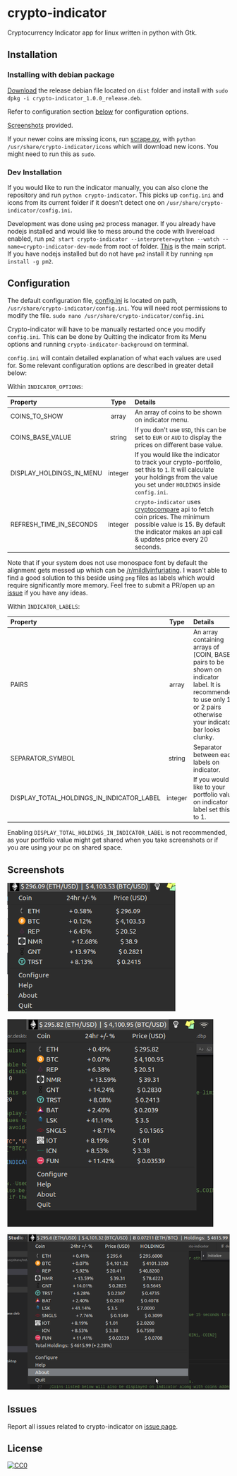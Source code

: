 # crypto-indicator

Cryptocurrency Indicator app for linux written in python with Gtk.

## Installation

### Installing with debian package

[Download](https://github.com/ankitgyawali/crypto-indicator/raw/master/dist/crypto-indicator_1.0.0_release.deb) the release debian file located on `dist` folder and install with `sudo dpkg -i crypto-indicator_1.0.0_release.deb`.

Refer to configuration section [below](https://github.com/ankitgyawali/crypto-indicator#configuration) for configuration options.

[Screenshots](https://github.com/ankitgyawali/crypto-indicator#screenshots) provided.

If your newer coins are missing icons, run [scrape.py](https://github.com/ankitgyawali/crypto-indicator/blob/master/scrape.py), with `python /usr/share/crypto-indicator/icons` which will download new icons. You might need to run this as `sudo`.


### Dev Installation

If you would like to run the indicator manually, you can also clone the repository and run `python crypto-indicator`. This picks up `config.ini` and icons from its current folder if it doesn't detect one on `/usr/share/crypto-indicator/config.ini`.

Development was done using `pm2` process manager. If you already have nodejs installed and would like to mess around the code with livereload enabled, run `pm2 start crypto-indicator --interpreter=python --watch --name=crypto-indicator-dev-mode` from root of folder. [This](https://github.com/ankitgyawali/crypto-indicator/blob/master/crypto-indicator) is the main script. If you have nodejs installed but do not have `pm2` install it by running `npm install -g pm2`.


## Configuration

The default configuration file, [config.ini](https://github.com/ankitgyawali/crypto-indicator/blob/master/config.ini) is located on path, `/usr/share/crypto-indicator/config.ini`. You will need root permissions to modify the file. `sudo nano /usr/share/crypto-indicator/config.ini` 

Crypto-indicator will have to be manually restarted once you modify `config.ini`. This can be done by Quitting the indicator from its Menu options and running `crypto-indicator-background` on terminal.

`config.ini` will contain detailed explanation of what each values are used for. Some relevant configuration options are described in greater detail below:

Within `INDICATOR_OPTIONS`:

| Property  | Type | Details |
| :-------------- |:------:|:----- |
| COINS_TO_SHOW        | array | An array of coins to be shown on indicator menu. |
| COINS_BASE_VALUE        | string | If you don't use `USD`, this can be set to `EUR` or `AUD` to display the prices on different base value. |
| DISPLAY_HOLDINGS_IN_MENU        | integer | If you would like the indicator to track your crypto-portfolio, set this to `1`. It will calculate your holdings from the value you set under `HOLDINGS` inside `config.ini`.  |
| REFRESH_TIME_IN_SECONDS        | integer | `crypto-indicator` uses [cryptocompare](https://www.cryptocompare.com/api/) api to fetch coin prices. The minimum possible value is 15. By default the indicator makes an api call & updates price every 20 seconds.  |

Note that if your system does not use monospace font by default the alignment gets messed up which can be [/r/mildlyinfuriating](https://www.reddit.com/r/mildlyinfuriating/). I wasn't able to find a good solution to this beside using `png` files as labels which would require significantly more memory. Feel free to submit a PR/open up an [issue](https://github.com/ankitgyawali/crypto-indicator/issues) if you have any ideas.

Within `INDICATOR_LABELS`:

| Property  | Type | Details |
| :-------------- |:------:|:----- |
| PAIRS        | array | An array containing arrays of [COIN, BASE] pairs to be shown on indicator label. It is recommended to use only 1 or 2 pairs otherwise your indicator bar looks clunky. |
| SEPARATOR_SYMBOL        | string | Separator between each labels on indicator. |
| DISPLAY_TOTAL_HOLDINGS_IN_INDICATOR_LABEL        | integer | If you would like to your portfolio value on indicator label set this to 1. |

Enabling `DISPLAY_TOTAL_HOLDINGS_IN_INDICATOR_LABEL` is not recommended, as your portfolio value might get shared when you take screenshots or if you are using your pc on shared space.

## Screenshots

![Default Configuration Screenshot](/docs/default-screenshot.png?raw=true "Default Configuration Screenshot")


![Indicator with multiple coins](/docs/extended-screenshot.png?raw=true "Indicator with multiple coins")


![Portfolio tracked enabled with random portfolio value](/docs/screenshot-with-random-holdings.png?raw=true "Portfolio tracked enabled with random portfolio value")


## Issues
Report all issues related to crypto-indicator on <a href="https://github.com/ankitgyawali/crypto-indicator/issues" target="_blank">issue page</a>.


## License

[![CC0](http://mirrors.creativecommons.org/presskit/buttons/88x31/svg/cc-zero.svg)](https://creativecommons.org/publicdomain/zero/1.0/)

